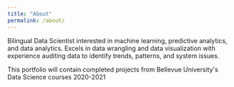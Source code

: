```yaml
---
title: "About"
permalink: /about/
---
```


Bilingual Data Scientist interested in machine learning, predictive analytics, and data analytics. Excels in data wrangling and data visualization with experience auditing data to identify trends, patterns, and system issues.


This portfolio will contain completed projects from Bellevue University's Data Science courses 2020-2021
